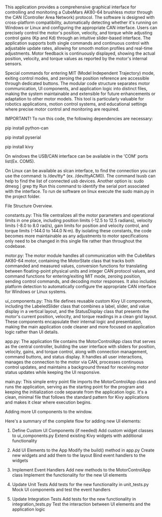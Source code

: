 This application provides a comprehensive graphical interface for controlling and monitoring a CubeMars AK80-64 brushless motor through the CAN (Controller Area Network) protocol. The software is designed with cross-platform compatibility, automatically detecting whether it's running on Windows or Linux and configuring the appropriate CAN interface. Users can precisely control the motor's position, velocity, and torque while adjusting control gains (Kp and Kd) through an intuitive slider-based interface. The application supports both single commands and continuous control with adjustable update rates, allowing for smooth motion profiles and real-time adjustments. Motor feedback is continuously displayed, showing the actual position, velocity, and torque values as reported by the motor's internal sensors. 

Special commands for entering MIT (Model Independent Trajectory) mode, exiting control modes, and zeroing the position reference are accessible through dedicated buttons. The modular code structure separates motor communication, UI components, and application logic into distinct files, making the system maintainable and extensible for future enhancements or adaptation to other motor models. This tool is particularly valuable for robotics applications, motion control systems, and educational settings where precise motor control and monitoring are required.

IMPORTANT!
To run this code, the following dependencies are necessary:

pip install python-can

pip install pyserial

pip install kivy

On windows the USB/CAN interface can be available in the 'COM' ports list(Ex. COM5).

On Linux can be available as slcan interface, to find the connection you can use the command: ls /dev/tty*   (ex. /dev/ttyACM0). The command lsusb can help to find the list of connected usb devices. Another option is: sudo dmesg | grep tty  Run this command to identify the serial port associated with the interface. To run de software on linux execute the sudo main.py in the project folder.


File Structure Overview.

constants.py: This file centralizes all the motor parameters and operational limits in one place, including position limits (-12.5 to 12.5 radians), velocity limits (-8.0 to 8.0 rad/s), gain limits for position and velocity control, and torque limits (-144.0 to 144.0 N·m). By isolating these constants, the code becomes more maintainable as any adjustments to motor specifications only need to be changed in this single file rather than throughout the codebase.

motor.py: The motor module handles all communication with the CubeMars AK80-64 motor, containing the MotorState class that tracks both commanded and measured values, conversion functions for translating between floating-point physical units and integer CAN protocol values, and command functions for entering/exiting MIT mode, zeroing position, sending control commands, and decoding motor responses. It also includes platform detection to automatically configure the appropriate CAN interface for Windows or Linux systems.

ui_components.py: This file defines reusable custom Kivy UI components, including the LabeledSlider class that combines a label, slider, and value display in a vertical layout, and the StatusDisplay class that presents the motor's current position, velocity, and torque readings in a clean grid layout. These components encapsulate their internal logic and presentation, making the main application code cleaner and more focused on application logic rather than UI details.

app.py: The application file contains the MotorControlApp class that serves as the central controller, building the user interface with sliders for position, velocity, gains, and torque control, along with connection management, command buttons, and status display. It handles all user interactions, manages the connection to the motor via CAN, processes continuous control updates, and maintains a background thread for receiving motor status updates while keeping the UI responsive.

main.py: This simple entry point file imports the MotorControlApp class and runs the application, serving as the starting point for the program and keeping the initialization code separate from the application logic. It's a clean, minimal file that follows the standard pattern for Kivy applications and makes it clear where execution begins.



Adding more UI components to the window.

Here's a summary of the complete flow for adding new UI elements:

1) Define Custom UI Components (if needed)
    Add custom widget classes to ui_components.py
    Extend existing Kivy widgets with additional functionality
    
2) Add UI Elements to the App
    Modify the build() method in app.py
    Create new widgets and add them to the layout
    Bind event handlers to the widgets
    
3) Implement Event Handlers
    Add new methods to the MotorControlApp class
    Implement the functionality for the new UI elements
    
4) Update Unit Tests
    Add tests for the new functionality in unit_tests.py
    Mock UI components and test the event handlers
    
5) Update Integration Tests
    Add tests for the new functionality in integration_tests.py
    Test the interaction between UI elements and the application logic



